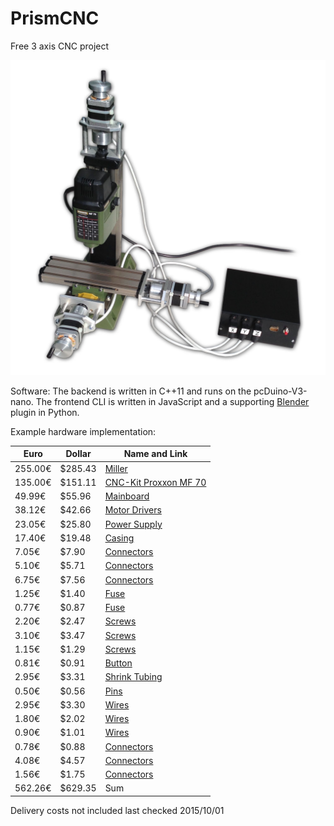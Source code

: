 # PrismCNC
Free 3 axis CNC project

![Picture of the hardware](hardware.jpg)


Software:
The backend is written in C++11 and runs on the pcDuino-V3-nano.
The frontend CLI is written in JavaScript and
a supporting [Blender](https://www.blender.org) plugin in Python.



Example hardware implementation:

Euro    | Dollar  | Name and Link
------- | ------- | -------------------
255.00€ | $285.43 | [Miller](http://www.sorotec.de/shop/Proxxon/Proxxon-Micromot/MICRO-miller-MF-70.html)
135.00€ | $151.11 | [CNC-Kit Proxxon MF 70](http://www.ebay.com/itm/221921493227)
49.99€  | $55.96  | [Mainboard](http://www.conrad.de/ce/de/product/1274214/pcDuino-V3-nano-Einplatinencomputer-Linux-Ubuntu-Version-1204-Arduino-I-D-E)
38.12€  | $42.66  | [Motor Drivers](http://www.ebay.com/itm/310732396961)
23.05€  | $25.80  | [Power Supply](http://www.reichelt.de/Schaltnetzteile-Case-geschlossen/SNT-RD-65A/3/index.html?&ACTION=3&LA=2&ARTICLE=137100&GROUPID=4959&artnr=SNT+RD+65A)
17.40€  | $19.48  | [Casing](http://www.reichelt.de/Teko-Alu-Gehaeuse/TEKO-383/3/index.html?&ACTION=3&LA=2&ARTICLE=21196&GROUPID=5201&artnr=TEKO+383)
7.05€   | $7.90   | [Connectors](http://www.reichelt.de/G-Serie/G4-W1F/3/index.html?&ACTION=3&LA=2&ARTICLE=52077&GROUPID=3263&artnr=G4+W1F)
5.10€   | $5.71   | [Connectors](http://www.reichelt.de/G-Serie/G4-A5M/3/index.html?&ACTION=3&LA=2&ARTICLE=52079&GROUPID=3263&artnr=G4+A5M)
6.75€   | $7.56   | [Connectors](http://www.reichelt.de/Kaltgeraeteeinbaustecker/KM-01-1105/3/index.html?&ACTION=3&LA=2&ARTICLE=44537&GROUPID=5204&artnr=KM+01.1105)
1.25€   | $1.40   | [Fuse](http://www.reichelt.de/Kaltgeraeteeinbaustecker/KM-01SH-1/3/index.html?&ACTION=3&LA=2&ARTICLE=58884&GROUPID=5204&artnr=KM+01SH-1)
0.77€   | $0.87   | [Fuse](http://www.reichelt.de/5x20mm-Feinsicherungen/FLINK-4-0A/3/index.html?&ACTION=3&LA=2&ARTICLE=7837&GROUPID=3301&artnr=FLINK+4%2C0A)
2.20€   | $2.47   | [Screws](http://www.reichelt.de/Flach-Senkkopf-Schlitz-DIN963-/SSK-M2X10-200/3/index.html?&ACTION=3&LA=2&ARTICLE=65728&GROUPID=2754&artnr=SSK+M2X10-200)
3.10€   | $3.47   | [Screws](http://www.reichelt.de/Flach-Senkkopf-Schlitz-DIN963-/SSK-M4X20-200/3/index.html?&ACTION=3&LA=2&ARTICLE=65741&GROUPID=2754&artnr=SSK+M4X20-200)
1.15€   | $1.29   | [Screws](http://www.reichelt.de/6-kant-Muttern/SK-M4/3/index.html?&ACTION=3&LA=2&ARTICLE=18084&GROUPID=2761&artnr=SK+M4)
0.81€   | $0.91   | [Button](http://www.reichelt.de/Drucktaster-Druckschalter/S-1323-RT/3/index.html?&ACTION=3&LA=2&ARTICLE=15414&GROUPID=3277&artnr=S+1323+RT)
2.95€   | $3.31   | [Shrink Tubing](http://www.pollin.de/shop/dt/NDI3OTkxOTk-/Bauelemente_Bauteile/Sortimente/Sonstiges/Schrumpfschlauch_Sortiment_schwarz.html)
0.50€   | $0.56   | [Pins](http://www.pollin.de/shop/dt/NzIzOTU1OTk-/Bauelemente_Bauteile/Mechanische_Bauelemente/Steckverbinder_Klemmen/Stiftleiste.html)
2.95€   | $3.30   | [Wires](http://www.pollin.de/shop/dt/Njk5OTkxOTk-/Haustechnik/Kabel_Draehte_Litzen/Litzen/Litzen_Sortiment_0_14_mm_5x_5_m.html)
1.80€   | $2.02   | [Wires](http://www.pollin.de/shop/dt/MzI1ODQ1OTk-/Bauelemente_Bauteile/Mechanische_Bauelemente/Steckverbinder_Klemmen/Buchsenleiste_Serie_PS.html)
0.90€   | $1.01   | [Wires](http://www.pollin.de/shop/dt/ODI1ODQ1OTk-/Bauelemente_Bauteile/Mechanische_Bauelemente/Steckverbinder_Klemmen/Buchsenleiste_Serie_PS.html)
0.78€   | $0.88   | [Connectors](http://www.pollin.de/shop/dt/MzQxOTQ1OTk-/Bauelemente_Bauteile/Mechanische_Bauelemente/Steckverbinder_Klemmen/Leiterplatten_Anschlussklemme_XY301V.html)
4.08€   | $4.57   | [Connectors](http://www.pollin.de/shop/dt/NTIzODQ1OTk-/Bauelemente_Bauteile/Mechanische_Bauelemente/Steckverbinder_Klemmen/Anschlussklemme_PTR_AKZ950_2_polig_gruen.html)
1.56€   | $1.75   | [Connectors](http://www.pollin.de/shop/dt/MDIzODQ1OTk-/Bauelemente_Bauteile/Mechanische_Bauelemente/Steckverbinder_Klemmen/Stiftleiste_PTR_STLZ950_2_polig_90_gruen.html)
562.26€ | $629.35 | Sum

Delivery costs not included
last checked 2015/10/01
